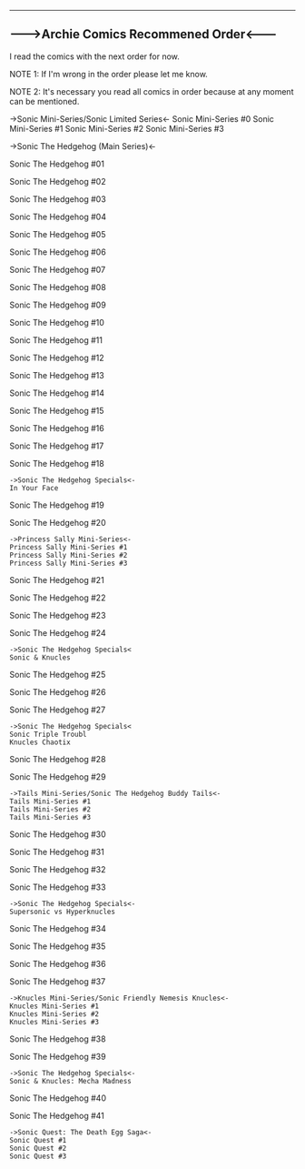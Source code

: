 --------------------------------------
--->Archie Comics Recommened Order<---
--------------------------------------
I read the comics with the next order for now.

NOTE 1: If I'm wrong in the order please let me know.

NOTE 2: It's necessary you read all comics in order because at any moment can be mentioned.


->Sonic Mini-Series/Sonic Limited Series<-
Sonic Mini-Series #0
Sonic Mini-Series #1
Sonic Mini-Series #2
Sonic Mini-Series #3

->Sonic The Hedgehog (Main Series)<-

Sonic The Hedgehog #01

Sonic The Hedgehog #02

Sonic The Hedgehog #03

Sonic The Hedgehog #04

Sonic The Hedgehog #05

Sonic The Hedgehog #06

Sonic The Hedgehog #07

Sonic The Hedgehog #08

Sonic The Hedgehog #09

Sonic The Hedgehog #10

Sonic The Hedgehog #11

Sonic The Hedgehog #12

Sonic The Hedgehog #13

Sonic The Hedgehog #14

Sonic The Hedgehog #15

Sonic The Hedgehog #16

Sonic The Hedgehog #17

Sonic The Hedgehog #18

	->Sonic The Hedgehog Specials<-
	In Your Face

Sonic The Hedgehog #19

Sonic The Hedgehog #20

	->Princess Sally Mini-Series<-
	Princess Sally Mini-Series #1
	Princess Sally Mini-Series #2
	Princess Sally Mini-Series #3

Sonic The Hedgehog #21

Sonic The Hedgehog #22

Sonic The Hedgehog #23

Sonic The Hedgehog #24

	->Sonic The Hedgehog Specials<
	Sonic & Knucles

Sonic The Hedgehog #25

Sonic The Hedgehog #26

Sonic The Hedgehog #27

	->Sonic The Hedgehog Specials<
	Sonic Triple Troubl
	Knucles Chaotix

Sonic The Hedgehog #28

Sonic The Hedgehog #29

	->Tails Mini-Series/Sonic The Hedgehog Buddy Tails<-
	Tails Mini-Series #1
	Tails Mini-Series #2
	Tails Mini-Series #3

Sonic The Hedgehog #30

Sonic The Hedgehog #31

Sonic The Hedgehog #32

Sonic The Hedgehog #33

	->Sonic The Hedgehog Specials<-
	Supersonic vs Hyperknucles

Sonic The Hedgehog #34

Sonic The Hedgehog #35

Sonic The Hedgehog #36

Sonic The Hedgehog #37

	->Knucles Mini-Series/Sonic Friendly Nemesis Knucles<-
	Knucles Mini-Series #1
	Knucles Mini-Series #2
	Knucles Mini-Series #3

Sonic The Hedgehog #38

Sonic The Hedgehog #39

	->Sonic The Hedgehog Specials<-
	Sonic & Knucles: Mecha Madness

Sonic The Hedgehog #40

Sonic The Hedgehog #41

	->Sonic Quest: The Death Egg Saga<-
	Sonic Quest #1
	Sonic Quest #2
	Sonic Quest #3
